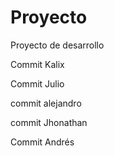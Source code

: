 # Proyecto
Proyecto de desarrollo

Commit Kalix

Commit Julio

commit alejandro

commit Jhonathan

Commit Andrés
